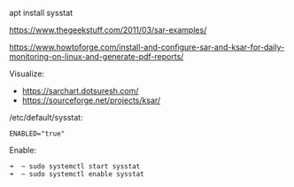 apt install sysstat

https://www.thegeekstuff.com/2011/03/sar-examples/

https://www.howtoforge.com/install-and-configure-sar-and-ksar-for-daily-monitoring-on-linux-and-generate-pdf-reports/

Visualize:
* https://sarchart.dotsuresh.com/
* https://sourceforge.net/projects/ksar/

/etc/default/sysstat:

    ENABLED="true"
    

Enable:

    ➜  ~ sudo systemctl start sysstat
    ➜  ~ sudo systemctl enable sysstat


